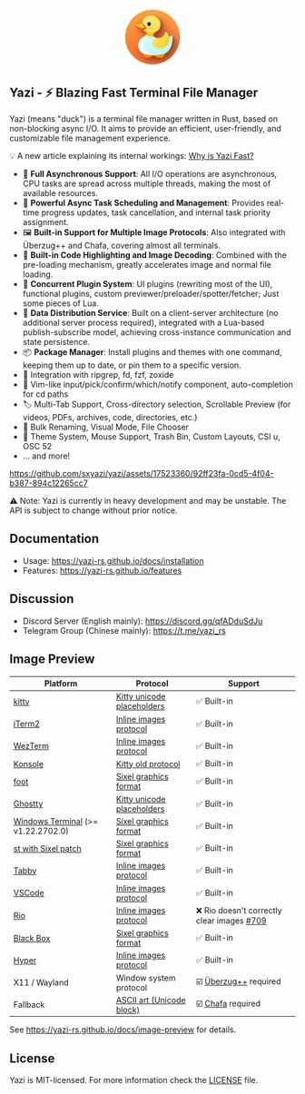 <div align="center">
  <img src="assets/logo.png" alt="Yazi logo" width="20%">
</div>

## Yazi - ⚡️ Blazing Fast Terminal File Manager

Yazi (means "duck") is a terminal file manager written in Rust, based on non-blocking async I/O. It aims to provide an efficient, user-friendly, and customizable file management experience.

💡 A new article explaining its internal workings: [Why is Yazi Fast?](https://yazi-rs.github.io/blog/why-is-yazi-fast)

- 🚀 **Full Asynchronous Support**: All I/O operations are asynchronous, CPU tasks are spread across multiple threads, making the most of available resources.
- 💪 **Powerful Async Task Scheduling and Management**: Provides real-time progress updates, task cancellation, and internal task priority assignment.
- 🖼️ **Built-in Support for Multiple Image Protocols**: Also integrated with Überzug++ and Chafa, covering almost all terminals.
- 🌟 **Built-in Code Highlighting and Image Decoding**: Combined with the pre-loading mechanism, greatly accelerates image and normal file loading.
- 🔌 **Concurrent Plugin System**: UI plugins (rewriting most of the UI), functional plugins, custom previewer/preloader/spotter/fetcher; Just some pieces of Lua.
- 📡 **Data Distribution Service**: Built on a client-server architecture (no additional server process required), integrated with a Lua-based publish-subscribe model, achieving cross-instance communication and state persistence.
- 📦 **Package Manager**: Install plugins and themes with one command, keeping them up to date, or pin them to a specific version.
- 🧰 Integration with ripgrep, fd, fzf, zoxide
- 💫 Vim-like input/pick/confirm/which/notify component, auto-completion for cd paths
- 🏷️ Multi-Tab Support, Cross-directory selection, Scrollable Preview (for videos, PDFs, archives, code, directories, etc.)
- 🔄 Bulk Renaming, Visual Mode, File Chooser
- 🎨 Theme System, Mouse Support, Trash Bin, Custom Layouts, CSI u, OSC 52
- ... and more!

https://github.com/sxyazi/yazi/assets/17523360/92ff23fa-0cd5-4f04-b387-894c12265cc7

⚠️ Note: Yazi is currently in heavy development and may be unstable. The API is subject to change without prior notice.

## Documentation

- Usage: https://yazi-rs.github.io/docs/installation
- Features: https://yazi-rs.github.io/features

## Discussion

- Discord Server (English mainly): https://discord.gg/qfADduSdJu
- Telegram Group (Chinese mainly): https://t.me/yazi_rs

## Image Preview

| Platform                                                                    | Protocol                               | Support                                               |
| --------------------------------------------------------------------------- | -------------------------------------- | ----------------------------------------------------- |
| [kitty](https://github.com/kovidgoyal/kitty)                                | [Kitty unicode placeholders][kgp]      | ✅ Built-in                                           |
| [iTerm2](https://iterm2.com)                                                | [Inline images protocol][iip]          | ✅ Built-in                                           |
| [WezTerm](https://github.com/wez/wezterm)                                   | [Inline images protocol][iip]          | ✅ Built-in                                           |
| [Konsole](https://invent.kde.org/utilities/konsole)                         | [Kitty old protocol][kgp-old]          | ✅ Built-in                                           |
| [foot](https://codeberg.org/dnkl/foot)                                      | [Sixel graphics format][sixel]         | ✅ Built-in                                           |
| [Ghostty](https://github.com/ghostty-org/ghostty)                           | [Kitty unicode placeholders][kgp]      | ✅ Built-in                                           |
| [Windows Terminal](https://github.com/microsoft/terminal) (>= v1.22.2702.0) | [Sixel graphics format][sixel]         | ✅ Built-in                                           |
| [st with Sixel patch](https://github.com/bakkeby/st-flexipatch)             | [Sixel graphics format][sixel]         | ✅ Built-in                                           |
| [Tabby](https://github.com/Eugeny/tabby)                                    | [Inline images protocol][iip]          | ✅ Built-in                                           |
| [VSCode](https://github.com/microsoft/vscode)                               | [Inline images protocol][iip]          | ✅ Built-in                                           |
| [Rio](https://github.com/raphamorim/rio)                                    | [Inline images protocol][iip]          | ❌ Rio doesn't correctly clear images [#709][rio-bug] |
| [Black Box](https://gitlab.gnome.org/raggesilver/blackbox)                  | [Sixel graphics format][sixel]         | ✅ Built-in                                           |
| [Hyper](https://github.com/vercel/hyper)                                    | [Inline images protocol][iip]          | ✅ Built-in                                           |
| X11 / Wayland                                                               | Window system protocol                 | ☑️ [Überzug++][ueberzug] required                     |
| Fallback                                                                    | [ASCII art (Unicode block)][ascii-art] | ☑️ [Chafa][chafa] required                            |

See https://yazi-rs.github.io/docs/image-preview for details.

<!-- Protocols -->

[kgp]: https://sw.kovidgoyal.net/kitty/graphics-protocol/#unicode-placeholders
[kgp-old]: https://github.com/sxyazi/yazi/blob/main/yazi-adapter/src/kgp_old.rs
[iip]: https://iterm2.com/documentation-images.html
[sixel]: https://www.vt100.net/docs/vt3xx-gp/chapter14.html
[ascii-art]: https://en.wikipedia.org/wiki/ASCII_art

<!-- Dependencies -->

[ueberzug]: https://github.com/jstkdng/ueberzugpp
[chafa]: https://hpjansson.org/chafa/

<!-- Rio bug -->

[rio-bug]: https://github.com/raphamorim/rio/issues/709

## License

Yazi is MIT-licensed. For more information check the [LICENSE](LICENSE) file.
